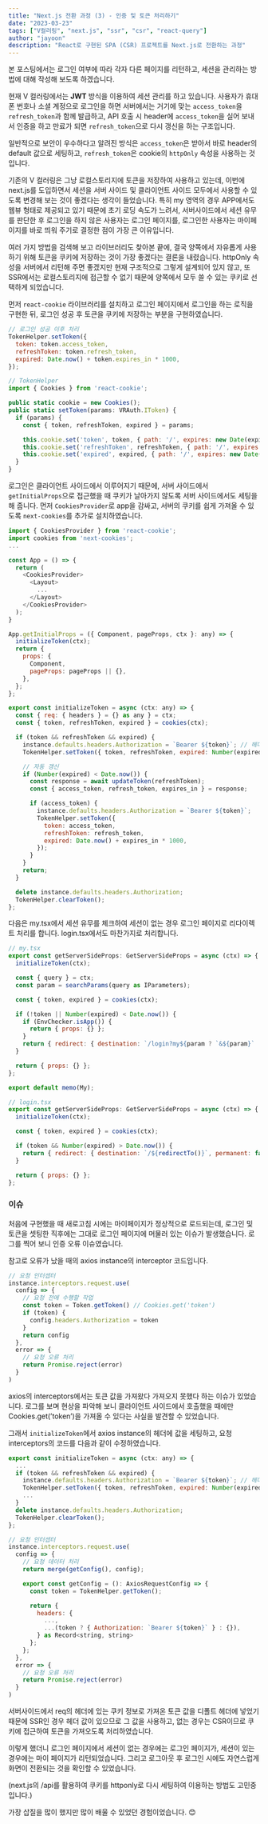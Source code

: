 ```yaml
---
title: "Next.js 전환 과정 (3) - 인증 및 토큰 처리하기"
date: "2023-03-23"
tags: ["V컬러링", "next.js", "ssr", "csr", "react-query"]
author: "jayoon"
description: "React로 구현된 SPA (CSR) 프로젝트를 Next.js로 전환하는 과정"
---
```


본 포스팅에서는 로그인 여부에 따라 각자 다른 페이지를 리턴하고, 세션을 관리하는 방법에 대해 작성해 보도록 하겠습니다.

현재 V 컬러링에서는 **JWT** 방식을 이용하여 세션 관리를 하고 있습니다. 사용자가 휴대폰 번호나 소셜 계정으로 로그인을 하면 서버에서는 거기에 맞는 `access_token`을 `refresh_token`과 함께 발급하고, API 호출 시 header에 `access_token`을 실어 보내서 인증을 하고 만료가 되면 `refresh_token`으로 다시 갱신을 하는 구조입니다.

일반적으로 보안이 우수하다고 알려진 방식은 `access_token`은 받아서 바로 header의 default 값으로 세팅하고, `refresh_token`은 cookie의 `httpOnly` 속성을 사용하는 것입니다.

기존의 V 컬러링은 그냥 로컬스토리지에 토큰을 저장하여 사용하고 있는데, 이번에 next.js를 도입하면서 세션을 서버 사이드 및 클라이언트 사이드 모두에서 사용할 수 있도록 변경해 보는 것이 좋겠다는 생각이 들었습니다. 특히 my 영역의 경우 APP에서도 웹뷰 형태로 제공되고 있기 때문에 초기 로딩 속도가 느려서, 서버사이드에서 세션 유무를 판단한 후 로그인을 하지 않은 사용자는 로그인 페이지를, 로그인한 사용자는 마이페이지를 바로 띄워 주기로 결정한 점이 가장 큰 이유입니다.

여러 가지 방법을 검색해 보고 라이브러리도 찾아본 끝에, 결국 양쪽에서 자유롭게 사용하기 위해 토큰을 쿠키에 저장하는 것이 가장 좋겠다는 결론을 내렸습니다. httpOnly 속성을 서버에서 리턴해 주면 좋겠지만 현재 구조적으로 그렇게 설계되어 있지 않고, 또 SSR에서는 로컬스토리지에 접근할 수 없기 때문에 양쪽에서 모두 쓸 수 있는 쿠키로 선택하게 되었습니다.

먼저 `react-cookie` 라이브러리를 설치하고 로그인 페이지에서 로그인을 하는 로직을 구현한 뒤, 로그인 성공 후 토큰을 쿠키에 저장하는 부분을 구현하였습니다.

```javascript
// 로그인 성공 이후 처리
TokenHelper.setToken({
  token: token.access_token,
  refreshToken: token.refresh_token,
  expired: Date.now() + token.expires_in * 1000,
});

// TokenHelper
import { Cookies } from 'react-cookie';

public static cookie = new Cookies();
public static setToken(params: VRAuth.IToken) {
  if (params) {
    const { token, refreshToken, expired } = params;

    this.cookie.set('token', token, { path: '/', expires: new Date(expired) });
    this.cookie.set('refreshToken', refreshToken, { path: '/', expires: new Date(expired * 60) });
    this.cookie.set('expired', expired, { path: '/', expires: new Date(expired) });
  }
}
```

로그인은 클라이언트 사이드에서 이루어지기 때문에, 서버 사이드에서 `getInitialProps`으로 접근했을 때 쿠키가 날아가지 않도록 서버 사이드에서도 세팅을 해 줍니다.
먼저 `CookiesProvider`로 app을 감싸고, 서버의 쿠키를 쉽게 가져올 수 있도록 `next-cookies`를 추가로 설치하였습니다.

```javascript
import { CookiesProvider } from 'react-cookie';
import cookies from 'next-cookies';
...

const App = () => {
  return (
    <CookiesProvider>
      <Layout>
        ...
      </Layout>
    </CookiesProvider>
  );
}

App.getInitialProps = ({ Component, pageProps, ctx }: any) => {
  initializeToken(ctx);
  return {
    props: {
      Component,
      pageProps: pageProps || {},
    },
  };
};

export const initializeToken = async (ctx: any) => {
  const { req: { headers } = {} as any } = ctx;
  const { token, refreshToken, expired } = cookies(ctx);

  if (token && refreshToken && expired) {
    instance.defaults.headers.Authorization = `Bearer ${token}`; // 헤더에 토큰 정보 저장
    TokenHelper.setToken({ token, refreshToken, expired: Number(expired) });

    // 자동 갱신
    if (Number(expired) < Date.now()) {
      const response = await updateToken(refreshToken);
      const { access_token, refresh_token, expires_in } = response;

      if (access_token) {
        instance.defaults.headers.Authorization = `Bearer ${token}`;
        TokenHelper.setToken({
          token: access_token,
          refreshToken: refresh_token,
          expired: Date.now() + expires_in * 1000,
        });
      }
    }
    return;
  }

  delete instance.defaults.headers.Authorization;
  TokenHelper.clearToken();
};
```

다음은 my.tsx에서 세션 유무를 체크하여 세션이 없는 경우 로그인 페이지로 리다이렉트 처리를 합니다.
login.tsx에서도 마찬가지로 처리합니다.

```javascript
// my.tsx
export const getServerSideProps: GetServerSideProps = async (ctx) => {
  initializeToken(ctx);

  const { query } = ctx;
  const param = searchParams(query as IParameters);

  const { token, expired } = cookies(ctx);

  if (!token || Number(expired) < Date.now()) {
    if (EnvChecker.isApp()) {
      return { props: {} };
    }
    return { redirect: { destination: `/login?my${param ? `&${param}` : ''}`, permanent: true } };
  }

  return { props: {} };
};

export default memo(My);

// login.tsx
export const getServerSideProps: GetServerSideProps = async (ctx) => {
  initializeToken(ctx);

  const { token, expired } = cookies(ctx);

  if (token && Number(expired) > Date.now()) {
    return { redirect: { destination: `/${redirectTo()}`, permanent: false } };
  }

  return { props: {} };
};
```

### 이슈

처음에 구현했을 때 새로고침 시에는 마이페이지가 정상적으로 로드되는데, 로그인 및 토큰을 셋팅한 직후에는 그대로 로그인 페이지에 머물러 있는 이슈가 발생했습니다. 로그를 찍어 보니 인증 오류 이슈였습니다.

참고로 오류가 났을 때의 axios instance의 interceptor 코드입니다.

```javascript
// 요청 인터셉터
instance.interceptors.request.use(
  config => {
    // 요청 전에 수행할 작업
    const token = Token.getToken() // Cookies.get('token')
    if (token) {
      config.headers.Authorization = token
    }
    return config
  },
  error => {
    // 요청 오류 처리
    return Promise.reject(error)
  }
)
```

axios의 interceptors에서는 토큰 값을 가져왔다 가져오지 못했다 하는 이슈가 있었습니다.
로그를 보며 현상을 파악해 보니 클라이언트 사이드에서 호출했을 때에만 Cookies.get(’token’)을 가져올 수 있다는 사실을 발견할 수 있었습니다.

그래서 `initializeToken`에서 axios instance의 헤더에 값을 세팅하고, 요청 interceptors의 코드를 다음과 같이 수정하였습니다.

```javascript
export const initializeToken = async (ctx: any) => {
  ...
  if (token && refreshToken && expired) {
    instance.defaults.headers.Authorization = `Bearer ${token}`; // 헤더에 토큰 정보 저장
    TokenHelper.setToken({ token, refreshToken, expired: Number(expired) });
    ...
  }
  delete instance.defaults.headers.Authorization;
  TokenHelper.clearToken();
};

// 요청 인터셉터
instance.interceptors.request.use(
  config => {
    // 요청 데이터 처리
    return merge(getConfig(), config);

    export const getConfig = (): AxiosRequestConfig => {
      const token = TokenHelper.getToken();

      return {
        headers: {
          ...,
          ...(token ? { Authorization: `Bearer ${token}` } : {}),
        } as Record<string, string>
      };
    };
  },
  error => {
    // 요청 오류 처리
    return Promise.reject(error)
  }
)
```

서버사이드에서 req의 헤더에 있는 쿠키 정보로 가져온 토큰 값을 디폴트 헤더에 넣었기 때문에 SSR인 경우 헤더 값이 있으므로 그 값을 사용하고, 없는 경우는 CSR이므로 쿠키에 접근하여 토큰을 가져오도록 처리하였습니다.

이렇게 했더니 로그인 페이지에서 세션이 없는 경우에는 로그인 페이지가, 세션이 있는 경우에는 마이 페이지가 리턴되었습니다. 그리고 로그아웃 후 로그인 시에도 자연스럽게 화면이 전환되는 것을 확인할 수 있었습니다.

(next.js의 /api를 활용하여 쿠키를 httponly로 다시 세팅하여 이용하는 방법도 고민중입니다.)

가장 삽질을 많이 했지만 많이 배울 수 있었던 경험이었습니다. 😊
